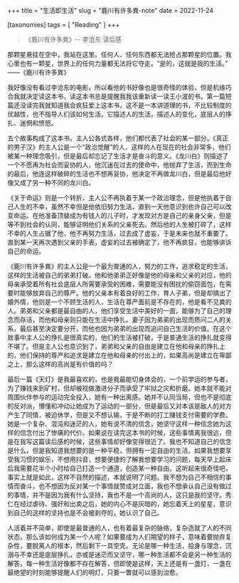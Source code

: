 +++
title = "生活即生活"
slug = "鹿川有许多粪-note"
date = 2022-11-24

[taxonomies]
tags = [ "Reading" ]
+++

>《鹿川有许多粪》-- 李沧东 读后感

那颗星悬挂在空中，我站在这里。任何人、任何东西都无法抢占那颗星的位置。我心里也有一颗星，世界上的任何力量都无法将它夺走。“是的，这就是我的生活。”
——《鹿川有许多粪》

我好像没有看过李沧东的电影，所以看他的书好像也是很奇怪的体验，但是机缘巧合我就决定读这本书，读这本书总是提醒我我该重新读一读王小波的书。第一篇短篇还没读完我就知道我会疯狂爱上这本书，这不是一本讲道理的书，不比较制度的优越性，也不指导人们该如何生活，它描述人的生活，描述人的变化，底层人的挣扎、迷惘和愤怒。 

五个故事构成了这本书，主人公各式各样，他们都代表了社会的某一部分。《真正的男子汉》的主人公是一个“政治觉醒”的人，这样的人在现在的社会非常多，他们被某一种理念吸引，但是最后却忘记了生活才是奋斗的意义。《龙川白》则描述了一个不愿再为社会而妥协的人，他沉迷在过去的使命中，他抛弃了生活，而到生命的最后，他连这样破碎的生活也不想再妥协，他决定不再做龙川白，但是最后他好像又成了另一种不同的龙川白。

《关于命运》则是一个转折，主人公不再执着于某一个政治理念，但是他执着于自己人生的不幸，虽然不幸但是他依旧努力生活，直到一天他意识到也许自己可以改变命运。在他准备顶替成为有钱人的儿子时，才发现对方是自己的亲身父亲，但是等不到社会的认同，能够证明他们关系的父亲死去。然后他的人生被打碎了，这样不幸的人生占据了他，他不再努力生活，过去成了虚妄，于是未来也就不重要了。直到某一天再次遇到父亲的手表，虚妄的过去被确定了，他不再疯狂，也能够讲诉自己的命运。

《鹿川有许多粪》的主人公是一个最为普通的人，努力的工作，追求稳定的生活，这样的生活被自己的弟弟打破。他和他弟弟正好像是他的母亲和父亲的对应，他的母亲承受着所有社会底层人所需要承受的困难，需要能没有困扰的偷窃面包，在需要时能够放弃自己的尊严。他的父亲本有着良好的工作，育人子弟，但是却搞出了婚外情，他则是一个不顾生活的人，生活在尊严面前是不存在的，他是看不见粪的人。弟弟和父亲都是最自由的人，他们享受生活中美好的一面，能够为了自己的理念而存活，而他和母亲则只能在生活中挣扎。妻子因为弟弟的出现而质问二人的关系，最后甚至决定要分开，而他也因为弟弟的出现而追问自己生活的价值。在这个故事中主人公的挣扎是很真实的，他们的生活被打破，于是普通生活的挣扎就变得不堪了。但是主人公也意识到了，弟弟和父亲的自由是建立在他和母亲的挣扎上的，他们保持的尊严和追求是建立在他和母亲的付出上的，如果高尚是建立在卑鄙之上，那么这样的高尚是有价值的吗？

最后一篇《天灯》是我最喜欢的，也是我最能切身体会的，一个前学运的参与者，为了赚钱来到矿村，但却被视做激进分子而承受了牢狱之灾和折磨。她本就不能对周围伙伴参与的运动完全投入，她有一种出离感。她并不认同当局，但也不是彻底的反对派，懵懂和冲动让她成为了运动的一部分，但是最后又对本该是敌人的对方产生了同情，被迫休学，但是又不想认输，于是不断的打工赚钱支付需要的学费。她是一个复杂、混沌和迷茫的人，她有说不清的信念，她坚守这样一种信念她为这样的信念付出了惨痛的代价。如果说在读完这本书的时候，这些事情离我很远，但是在我写这篇读后感的时候，这些事情却好像变得很近了。我也不知道自己的信念是什么，但是我知道我想要的是一种平稳，但拥有一定自由的生活。如果我想要享受我习惯的娱乐，不想用抖音，想要便捷的了解我想要学习的问题，每天早上起床后我需要花半个小时给自己打造一个通道，创造某一种自由。这听起来很奇怪吧，事实上就是如此，这样不自然的描述，本就说明了问题。我不想为自己不相信的事情而奋斗，也不想因为反对某一个事情就赞成对立面，我也不想承认自己没有做过的事情，并不是因为我有什么坚持，我也不是一个高尚的人，这只是我的坚守。秀仁在经过虐待、强奸和出卖之后，她的内心不是灰暗的，她忘着天上的星星，意识到自己的这样的坚持也是不会被剥夺的，她认识了自己。

人活着并不简单，即使是最普通的人，也有着最复杂的脉络，复杂造就了人的不同状态，那么该如何成为某一个人呢？如果要成为人们期望的样子，意味着要抛弃复杂性，要脱离人的根本，然后剩下一具空壳。无论是哪一种生活，投身与理念，沉溺与不幸还是底层挣扎，亦或是迷茫而又坚守，哪一种生活都不会是另一种生活的解答，每一种生活好像都不存在解答，但即使是这样，天上还是有一盏灯，一盏在最绝望的时刻能够提醒人们的明灯，只要一瞥就可以感到治愈。